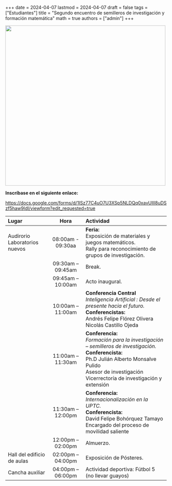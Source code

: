 +++
date      = 2024-04-07
lastmod   = 2024-04-07
draft     = false
tags      = ["Estudiantes"]
title     = "Segundo encuentro de semilleros de investigación y formación matemática"
math      = true
authors = ["admin"]
+++


<img src="https://matematicas.netlify.com/img/semilleros2024.jpeg"  width="500">

**Inscríbase en el siguiente enlace:**

https://docs.google.com/forms/d/1ISz77C4uO7U3XSp5NLDQq0xavUlII8uDSzf5haw9ldI/viewform?edit_requested=true

Lugar | Hora | Actividad
:------|:-----:|:--------------------------------
Audirorio<br>Laboratorios<br>nuevos|08:00am - 09:30aa  | **Feria:** <br> Exposición de materiales y juegos matemáticos. <br> Rally para reconocimiento de grupos de investigación.
&nbsp; | 09:30am – 09:45am | Break.
&nbsp; | 09:45am – 10:00am | Acto inaugural.
&nbsp; |10:00am – 11:00am | **Conferencia Central** <br> *Inteligencia Artificial : Desde el presente hacia el futuro.* <br> **Conferencistas:** <br> Andrés Felipe Flórez Olivera <br> Nicolás Castillo Ojeda
&nbsp; | 11:00am –11:30am| **Conferencia:** <br> *Formación para la investigación – semilleros de investigación.* <br>**Conferencista:**<br> Ph.D Julián Alberto Monsalve Pulido<br> Asesor de investigación Vicerrectoría de investigación y extensión
&nbsp;  |11:30am – 12:00pm | **Conferencia:**<br>*Internacionalización en la UPTC.*<br> **Conferencista:**<br>David Felipe Bohórquez Tamayo<br> Encargado del proceso de movilidad saliente
 &nbsp; | 12:00pm – 02:00pm | Almuerzo.
Hall del edificio  de aulas | 02:00pm – 04:00pm| Exposición de Pósteres.
Cancha auxiliar| 04:00pm – 06:00pm | Actividad deportiva: Fútbol 5 (no llevar guayos)
